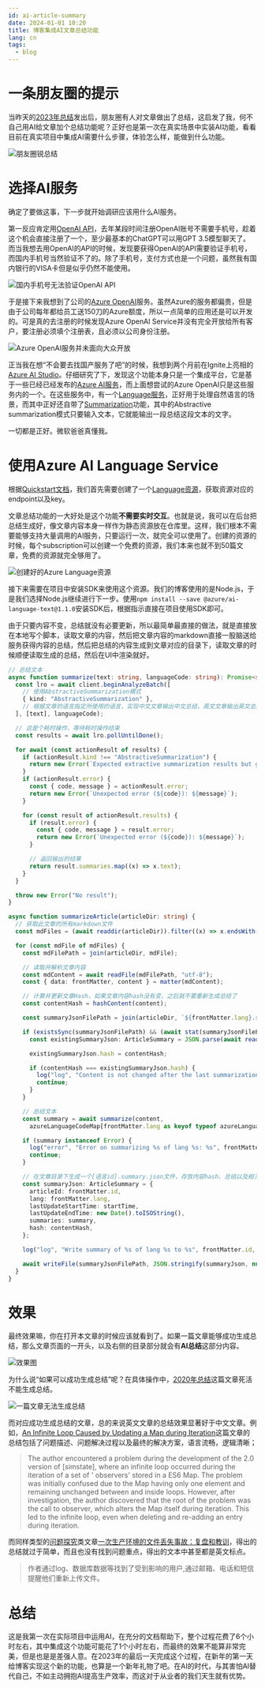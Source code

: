 ```yaml
---
id: ai-article-summary
date: 2024-01-01 10:20
title: 博客集成AI文章总结功能
lang: cn
tags:
  - blog
---
```


# 一条朋友圈的提示

当昨天的[2023年总结](/articles/summary-for-2023)发出后，朋友圈有人对文章做出了总结，这启发了我，何不自己用AI给文章加个总结功能呢？正好也是第一次在真实场景中实装AI功能，看看目前在真实项目中集成AI需要什么步骤，体验怎么样，能做到什么功能。

![朋友圈锐总结](./weixin-summary.png)

# 选择AI服务

确定了要做这事，下一步就开始调研应该用什么AI服务。


第一反应肯定用[OpenAI API](https://openai.com/blog/openai-api)，去年某段时间注册OpenAI账号不需要手机号，趁着这个机会直接注册了一个，至少最基本的ChatGPT可以用GPT 3.5模型聊天了。而当我想去用OpenAI的API的时候，发现要获得OpenAI的API需要验证手机号，而国内手机号当然验证不了的。除了手机号，支付方式也是一个问题，虽然我有国内银行的VISA卡但是似乎仍然不能使用。

![国内手机号无法验证OpenAI API](./openai-china-phone-not-available.png)

于是接下来我想到了公司的[Azure OpenAI](https://azure.microsoft.com/en-us/products/ai-services/openai-service)服务。虽然Azure的服务都偏贵，但是由于公司每年都给员工送150刀的Azure额度，所以一点简单的应用还是可以开发的。可是真的去注册的时候发现Azure OpenAI Service并没有完全开放给所有客户，要注册必须填个注册表，且必须以公司身份注册。

![Azure OpenAI服务并未面向大众开放](./azure-openai-limit.png)

正当我在想“不会要去找国产服务了吧”的时候，我想到两个月前在Ignite上亮相的[Azure AI Studio](https://azure.microsoft.com/en-us/products/ai-studio)。仔细研究了下，发现这个功能本身只是一个集成平台，它是基于一些已经已经发布的[Azure AI服务](https://learn.microsoft.com/en-us/azure/ai-services/)，而上面想尝试的Azure OpenAI只是这些服务内的一个。在这些服务中，有一个[Language服务](https://learn.microsoft.com/en-us/azure/ai-services/language-service/)，正好用于处理自然语言的场景，而其中正好还自带了[Summarization](https://learn.microsoft.com/en-us/azure/ai-services/language-service/summarization/overview?tabs=document-summarization)功能，其中的Abstractive summarization模式只要输入文本，它就能输出一段总结这段文本的文字。

一切都是正好。微软爸爸真懂我。

# 使用Azure AI Language Service

根据[Quickstart文档](https://learn.microsoft.com/en-us/azure/ai-services/language-service/summarization/quickstart?tabs=document-summarization%2Clinux&pivots=programming-language-javascript)，我们首先需要创建了一个[Language资源](https://portal.azure.com/#create/Microsoft.CognitiveServicesTextAnalytics)，获取资源对应的endpoint以及key。

文章总结功能的一大好处是这个功能**不需要实时交互**。也就是说，我可以在后台把总结生成好，像文章内容本身一样作为静态资源放在仓库里。这样，我们根本不需要能够支持大量调用的AI服务，只要运行一次，就完全可以使用了。创建的资源的时候，每个subscription可以创建一个免费的资源，我们本来也就不到50篇文章，免费的资源就完全够用了。

![创建好的Azure Language资源](./azure-language-resource.png)

接下来需要在项目中安装SDK来使用这个资源。我们的博客使用的是Node.js，于是我们选择Node.js继续进行下一步。使用`npm install --save @azure/ai-language-text@1.1.0`安装SDK后，根据指示直接在项目使用SDK即可。

由于只要内容不变，总结就没有必要更新，所以最简单最直接的做法，就是直接放在本地写个脚本，读取文章的内容，然后把文章内容的markdown直接一股脑送给服务获得内容的总结，然后把总结的内容生成到文章对应的目录下，读取文章的时候顺便读取生成的总结，然后在UI中渲染就好。

```ts title="ai/summarize.mts"
// 总结文本
async function summarize(text: string, languageCode: string): Promise<string[] | Error> {
  const lro = await client.beginAnalyzeBatch([
    // 使用AbstractiveSummarization模式
    { kind: "AbstractiveSummarization" },
    // 根据文章的语言指定所使用的语言，实现中文文章输出中文总结，英文文章输出英文总结
  ], [text], languageCode);

  // 这是个耗时操作，等待耗时操作结束
  const results = await lro.pollUntilDone();

  for await (const actionResult of results) {
    if (actionResult.kind !== "AbstractiveSummarization") {
      return new Error(`Expected extractive summarization results but got: ${actionResult.kind}`);
    }
    if (actionResult.error) {
      const { code, message } = actionResult.error;
      return new Error(`Unexpected error (${code}): ${message}`);
    }

    for (const result of actionResult.results) {
      if (result.error) {
        const { code, message } = result.error;
        return new Error(`Unexpected error (${code}): ${message}`);
      }

      // 返回输出的结果
      return result.summaries.map((x) => x.text);
    }
  }

  throw new Error("No result");
}

async function summarizeArticle(articleDir: string) {
  // 获取此文章的所有markdown文件
  const mdFiles = (await readdir(articleDir)).filter((x) => x.endsWith(".md"));

  for (const mdFile of mdFiles) {
    const mdFilePath = join(articleDir, mdFile);

    // 读取并解析文章内容
    const mdContent = await readFile(mdFilePath, "utf-8");
    const { data: frontMatter, content } = matter(mdContent);

    // 计算并更新文章Hash，如果文章内容hash没有变，之后就不要重新生成总结了
    const contentHash = hashContent(content);

    const summaryJsonFilePath = join(articleDir, `${frontMatter.lang}.summary.json`);

    if (existsSync(summaryJsonFilePath) && (await stat(summaryJsonFilePath)).isFile()) {
      const existingSummaryJson: ArticleSummary = JSON.parse(await readFile(summaryJsonFilePath, "utf-8"));

      existingSummaryJson.hash = contentHash;

      if (contentHash === existingSummaryJson.hash) {
        log("log", "Content is not changed after the last summarization. Skip summarization.");
        continue;
      }
    }

    // 总结文本
    const summary = await summarize(content,
      azureLanguageCodeMap[frontMatter.lang as keyof typeof azureLanguageCodeMap]);

    if (summary instanceof Error) {
      log("error", "Error on summarizing %s of lang %s: %s", frontMatter.id, frontMatter.lang, summary.message);
      continue;
    }

    // 在文章目录下生成一个[语言id].summary.json文件，存放内容hash、总结以及相关操作信息
    const summaryJson: ArticleSummary = {
      articleId: frontMatter.id,
      lang: frontMatter.lang,
      lastUpdateStartTime: startTime,
      lastUpdateEndTime: new Date().toISOString(),
      summaries: summary,
      hash: contentHash,
    };

    log("log", "Write summary of %s of lang %s to %s", frontMatter.id, frontMatter.lang, summaryJsonFilePath);

    await writeFile(summaryJsonFilePath, JSON.stringify(summaryJson, null, 2));
  }
}

```

# 效果

最终效果嘛，你在打开本文章的时候应该就看到了。如果一篇文章能够成功生成总结，那么文章页面的一开头，以及右侧的目录部分就会有**AI总结**这部分内容。

![效果图](./article-summary-live.png)

为什么说“如果可以成功生成总结”呢？在具体操作中，[2020年总结](/articles/summary-for-2020)这篇文章死活不能生成总结。

![一篇文章无法生成总结](./failed-to-generate-summary.png)

而对应成功生成总结的文章，总的来说英文文章的总结效果显著好于中文文章。例如，[An Infinite Loop Caused by Updating a Map during Iteration](/articles/an-infinite-loop-caused-by-updating-a-Map-during-iteration)这篇文章的总结包括了问题描述、问题解决过程以及最终的解决方案，语言流畅，逻辑清晰；

> The author encountered a problem during the development of the 2.0 version of [simstate], where an infinite loop occurred during the iteration of a set of ' observers' stored in a ES6 Map. The problem was initially confused due to the Map having only one element and remaining unchanged between and inside loops. However, after investigation, the author discovered that the root of the problem was the call to observer, which alters the Map itself during iteration. This led to the infinite loop, even when deleting and re-adding an entry during iteration.

而同样类型的[问题探究](https://ddadaal.me/articles/search?query=problem-investigation)类文章[一次生产环境的文件丢失事故：复盘和教训](/articles/summary-of-a-file-lost-accident)，得出的总结就过于简单，而且也没有找到问题重点，得出的文本中甚至都是英文标点。

> 作者通过log、数据库数据等找到了受到影响的用户,通过邮箱、电话和短信提醒他们重新上传文件。

# 总结

这是我第一次在实际项目中运用AI，在充分的文档帮助下，整个过程花费了6个小时左右，其中集成这个功能可能花了1个小时左右，而最终的效果不能算非常完美，但是也是是差强人意。在2023年的最后一天完成这个过程，在新年的第一天给博客实现这个新的功能，也算是一个新年礼物了吧。在AI的时代，与其害怕AI替代自己，不如主动拥抱AI提高生产效率，而这对于从业者的我们天生就有优势。
